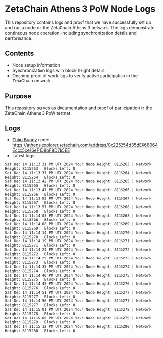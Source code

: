 # ZetaChain Athens 3 PoW Node Logs
This repository contains logs and proof that we have successfully set up and run a node on the ZetaChain Athens 3 network. The logs demonstrate continuous node operation, including synchronization details and performance.

## Contents
- Node setup information
- Synchronization logs with block height details
- Ongoing proof of work logs to verify active participation in the ZetaChain network

## Purpose
This repository serves as documentation and proof of participation in the ZetaChain Athens 3 PoW testnet.

## Logs

- [Third Bunny](https://thirdbunny.xyz/) node: https://athens.explorer.zetachain.com/address/0x225254d35dE666064Eccc5ce16eF1D8bF8D7b5EE
- Latest logs:
```
Sat Dec 14 11:13:31 PM UTC 2024 Your Node Height: 8115263 | Network Height: 8115263 | Blocks Left: 0
Sat Dec 14 11:13:37 PM UTC 2024 Your Node Height: 8115264 | Network Height: 8115264 | Blocks Left: 0
Sat Dec 14 11:13:42 PM UTC 2024 Your Node Height: 8115265 | Network Height: 8115265 | Blocks Left: 0
Sat Dec 14 11:13:47 PM UTC 2024 Your Node Height: 8115266 | Network Height: 8115266 | Blocks Left: 0
Sat Dec 14 11:13:52 PM UTC 2024 Your Node Height: 8115267 | Network Height: 8115267 | Blocks Left: 0
Sat Dec 14 11:13:57 PM UTC 2024 Your Node Height: 8115268 | Network Height: 8115268 | Blocks Left: 0
Sat Dec 14 11:14:03 PM UTC 2024 Your Node Height: 8115268 | Network Height: 8115268 | Blocks Left: 0
Sat Dec 14 11:14:08 PM UTC 2024 Your Node Height: 8115269 | Network Height: 8115269 | Blocks Left: 0
Sat Dec 14 11:14:14 PM UTC 2024 Your Node Height: 8115270 | Network Height: 8115270 | Blocks Left: 0
Sat Dec 14 11:14:19 PM UTC 2024 Your Node Height: 8115271 | Network Height: 8115271 | Blocks Left: 0
Sat Dec 14 11:14:24 PM UTC 2024 Your Node Height: 8115272 | Network Height: 8115272 | Blocks Left: 0
Sat Dec 14 11:14:29 PM UTC 2024 Your Node Height: 8115273 | Network Height: 8115273 | Blocks Left: 0
Sat Dec 14 11:14:35 PM UTC 2024 Your Node Height: 8115274 | Network Height: 8115274 | Blocks Left: 0
Sat Dec 14 11:14:40 PM UTC 2024 Your Node Height: 8115275 | Network Height: 8115275 | Blocks Left: 0
Sat Dec 14 11:14:45 PM UTC 2024 Your Node Height: 8115276 | Network Height: 8115276 | Blocks Left: 0
Sat Dec 14 11:14:51 PM UTC 2024 Your Node Height: 8115277 | Network Height: 8115277 | Blocks Left: 0
Sat Dec 14 11:14:56 PM UTC 2024 Your Node Height: 8115277 | Network Height: 8115277 | Blocks Left: 0
Sat Dec 14 11:15:01 PM UTC 2024 Your Node Height: 8115278 | Network Height: 8115278 | Blocks Left: 0
Sat Dec 14 11:15:06 PM UTC 2024 Your Node Height: 8115279 | Network Height: 8115279 | Blocks Left: 0
Sat Dec 14 11:15:12 PM UTC 2024 Your Node Height: 8115280 | Network Height: 8115280 | Blocks Left: 0
```
